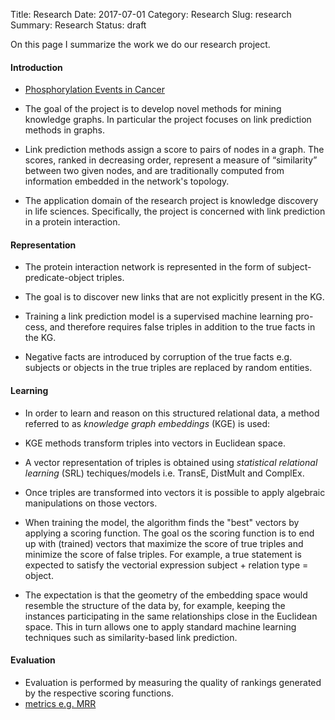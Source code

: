 Title: Research
Date: 2017-07-01
Category: Research
Slug: research
Summary: Research
Status: draft


On this page I summarize the work we do our research project. 

#### Introduction

* [Phosphorylation Events in Cancer](https://www.bio-rad-antibodies.com/blog/phosphorylation-events-in-cancer.html)

* The goal of the project is to develop novel methods for mining knowledge graphs. In particular the project focuses on link prediction methods in graphs. 

* Link prediction methods assign a score to pairs of nodes in a graph. The scores, ranked in decreasing order, represent a measure of “similarity” between two given nodes, and are traditionally computed from information embedded in the network's topology.  

* The application domain of the research project is knowledge discovery in life sciences. Specifically, the project is concerned with link prediction in a protein interaction.
  
#### Representation

* The protein interaction network is represented in the form of 
subject-predicate-object triples. 

* The goal is to discover new links that are not explicitly present 
in the KG.

* Training a link prediction model is a supervised machine learning pro-
cess, and therefore requires false triples in addition to the true facts
in the KG. 

* Negative facts are introduced by corruption of the true facts e.g. 
subjects or objects in the true triples are replaced by random entities.

#### Learning

* In order to learn and reason on this structured relational data, a method referred to as *knowledge graph embeddings* (KGE) is used:
  
* KGE methods transform triples into vectors in Euclidean space. 
* A vector representation of triples is obtained using *statistical relational learning* (SRL) techiques/models i.e. TransE, DistMult and ComplEx. 

* Once triples are transformed into vectors it is possible to apply algebraic manipulations on those vectors. 

* When training the model, the algorithm finds the "best" vectors by applying a scoring function. The goal os the scoring function is to end up with (trained) vectors that maximize the score of true triples and minimize the score of false triples. For example, a true statement is expected to satisfy the vectorial expression subject + relation type = object.

* The expectation is that the geometry of the embedding space would resemble the structure of the data by, for example, keeping the instances participating in the same relationships close in the Euclidean space. This in turn allows one
to apply standard machine learning techniques such as similarity-based link prediction.

#### Evaluation

* Evaluation is performed by measuring the quality of rankings generated by the respective scoring functions.
* [metrics e.g. MRR](https://torchbiggraph.readthedocs.io/en/latest/evaluation.html)


